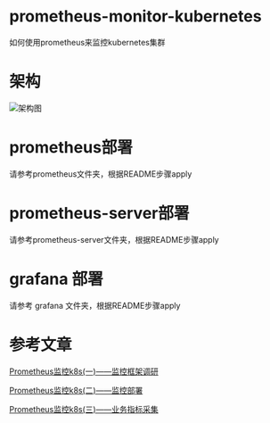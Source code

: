 # prometheus-monitor-kubernetes
如何使用prometheus来监控kubernetes集群

# 架构
![架构图](http://static.dragonest.com/share/img/prometheus-monitor.png)

# prometheus部署
请参考prometheus文件夹，根据README步骤apply

# prometheus-server部署
请参考prometheus-server文件夹，根据README步骤apply

# grafana 部署
请参考 grafana 文件夹，根据README步骤apply

# 参考文章
[Prometheus监控k8s(一)——监控框架调研](https://www.servicemesher.com/blog/prometheus-monitor-k8s-1/)

[Prometheus监控k8s(二)——监控部署](https://www.servicemesher.com/blog/prometheus-monitor-k8s-2/)

[Prometheus监控k8s(三)——业务指标采集](https://www.servicemesher.com/blog/prometheus-monitor-k8s-3/)


